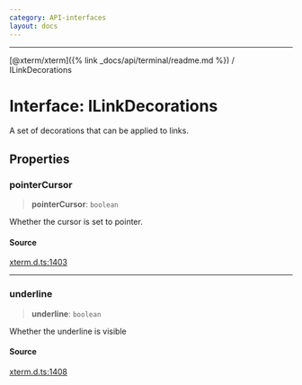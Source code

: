 ```yaml
---
category: API-interfaces
layout: docs
---
```



***

[@xterm/xterm]({% link _docs/api/terminal/readme.md %}) / ILinkDecorations

# Interface: ILinkDecorations

A set of decorations that can be applied to links.

## Properties

### pointerCursor

> **pointerCursor**: `boolean`

Whether the cursor is set to pointer.

#### Source

[xterm.d.ts:1403](https://github.com/xtermjs/xterm.js/blob/5.4.0/typings/xterm.d.ts#L1403)

***

### underline

> **underline**: `boolean`

Whether the underline is visible

#### Source

[xterm.d.ts:1408](https://github.com/xtermjs/xterm.js/blob/5.4.0/typings/xterm.d.ts#L1408)
